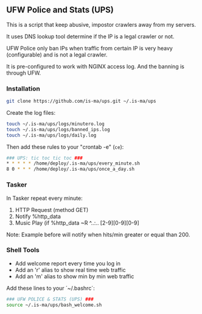 <!-- GETTING STARTED -->
## UFW Police and Stats (UPS)

This is a script that keep abusive, impostor crawlers away from my servers.

It uses DNS lookup tool determine if the IP is a legal crawler or not.

UFW Police only ban IPs when traffic from certain IP is very heavy (configurable) and is not a legal crawler. 

It is pre-configured to work with NGINX access log. And the banning is through UFW. 


### Installation

```sh
git clone https://github.com/is-ma/ups.git ~/.is-ma/ups
```

Create the log files:

```sh
touch ~/.is-ma/ups/logs/minutero.log
touch ~/.is-ma/ups/logs/banned_ips.log
touch ~/.is-ma/ups/logs/daily.log
```
  
Then add these rules to your "crontab -e" (`ce`):

```sh
### UPS: tic toc tic toc ###
* * * * * /home/deploy/.is-ma/ups/every_minute.sh
8 0 * * * /home/deploy/.is-ma/ups/once_a_day.sh
```


### Tasker

In Tasker repeat every minute:

1) HTTP Request (method GET)
2) Notify %http_data
3) Music Play (if %http_data ~R ^..:.. [2-9][0-9][0-9]

Note: Example before will notify when hits/min greater or equal than 200.


### Shell Tools

- Add welcome report every time you log in 
- Add an 'r' alias to show real time web traffic
- Add an 'm' alias to show min by min web traffic

Add these lines to your ´~/.bashrc´:

```sh
### UFW POLICE & STATS (UPS) ###
source ~/.is-ma/ups/bash_welcome.sh
```

